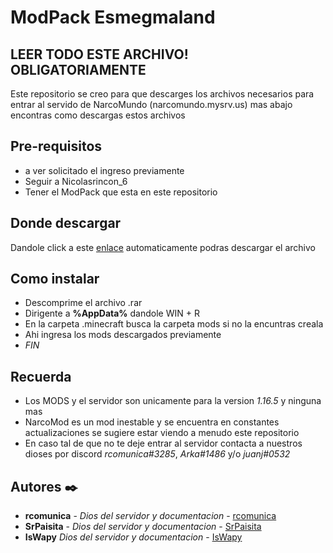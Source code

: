 # ModPack Esmegmaland


## LEER TODO ESTE ARCHIVO! OBLIGATORIAMENTE

Este repositorio se creo para que descarges los archivos necesarios para entrar al servido de NarcoMundo (narcomundo.mysrv.us) mas abajo encontras como 
descargas estos archivos

## Pre-requisitos

 - a ver solicitado el ingreso previamente
 - Seguir a Nicolasrincon_6
 - Tener el ModPack que esta en este repositorio

## Donde descargar

 Dandole click a este [enlace](https://github.com/rcomunica/ModPack_NarcoMundo/releases/download/NarcoPack/NarcoPack_v1_1.16.5.rar) automaticamente podras descargar el archivo
 
## Como instalar

 - Descomprime el archivo .rar 
 - Dirigente a **%AppData%** dandole WIN + R 
 - En la carpeta .minecraft busca la carpeta mods si no la encuntras creala
 - Ahi ingresa los mods descargados previamente
 - _FIN_

## Recuerda
 
 - Los MODS y el servidor son unicamente para la version _1.16.5_ y ninguna mas
 - NarcoMod es un mod inestable y se encuentra en constantes actualizaciones se sugiere estar viendo a menudo este repositorio
 - En caso tal de que no te deje entrar al servidor contacta a nuestros dioses por discord *_rcomunica#3285_*, *_Arka#1486_* y/o *_juanj#0532_*
 
 
 
## Autores ✒️
  
  - **rcomunica** - _Dios del servidor y documentacion_ - [rcomunica](https://github.com/rcomunica)
  - **SrPaisita** - _Dios del servidor y documentacion_ - [SrPaisita](https://github.com/SrPaisita)
  - **IsWapy**  _Dios del servidor y documentacion_ - [IsWapy](https://github.com/janveez)
  

